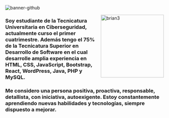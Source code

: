 ![banner-github](https://github.com/alcarazbrian/alcarazbrian/assets/88253226/189b4036-1336-4f91-87bf-52da9c65a19f)

<picture>
  <source media="(min-width: 769px)" srcset="https://github.com/alcarazbrian/alcarazbrian/assets/88253226/9dbde356-2c87-4234-86cb-9b3378606635">

  <source media="(max-width: 768px)" srcset="https://github.com/alcarazbrian/alcarazbrian/assets/88253226/9dbde356-2c87-4234-86cb-9b3378606635">

  <source media="(max-width: 768px)" srcset="https://github.com/alcarazbrian/alcarazbrian/assets/88253226/9dbde356-2c87-4234-86cb-9b3378606635">

  <img align="right" src="https://github.com/alcarazbrian/alcarazbrian/assets/88253226/9dbde356-2c87-4234-86cb-9b3378606635" alt="brian3" style="max-width: 100%; height: 200px;">

</picture>

<h3 align="left">
Soy estudiante de la Tecnicatura Universitaria en Ciberseguridad, actualmente curso el primer cuatrimestre. Además tengo el 75% de la Tecnicatura Superior en Desarrollo de Software en el cual desarrolle amplia experiencia en HTML, CSS, JavaScript, Bootstrap, React, WordPress, Java, PHP y MySQL.
</h3>
<h3 align="left">
Me considero una persona positiva, proactiva, responsable, detallista, con iniciativa, autoexigente. Estoy constantemente aprendiendo nuevas habilidades y tecnologías, siempre dispuesto a mejorar.
</h3>
    
    



